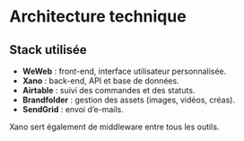 # Architecture technique

## Stack utilisée
- **WeWeb** : front-end, interface utilisateur personnalisée.
- **Xano** : back-end, API et base de données.
- **Airtable** : suivi des commandes et des statuts.
- **Brandfolder** : gestion des assets (images, vidéos, créas).
- **SendGrid** : envoi d’e-mails.

Xano sert également de middleware entre tous les outils.
